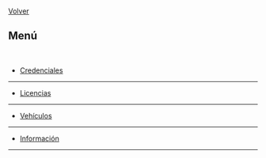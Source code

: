 <link rel="stylesheet" type="text/css" href="styles.css">
<br>

[Volver](./index.md)
<br>

## Menú
<br>

- [Credenciales](./credenciales.md)
---
- [Licencias](./licencias.md)
---
- [Vehículos](./vehiculos.md)
---
- [Información](./informacion.md)
---


